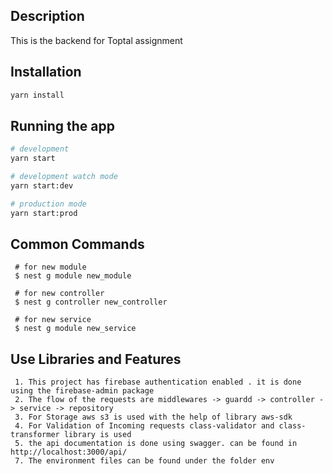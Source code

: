 ## Description
This is the backend for Toptal assignment

## Installation

```bash
yarn install
```

## Running the app

```bash
# development
yarn start

# development watch mode
yarn start:dev

# production mode
yarn start:prod
```

## Common Commands
```
 # for new module
 $ nest g module new_module

 # for new controller
 $ nest g controller new_controller

 # for new service
 $ nest g module new_service
```


## Use Libraries and Features
```
 1. This project has firebase authentication enabled . it is done using the firebase-admin package
 2. The flow of the requests are middlewares -> guardd -> controller -> service -> repository
 3. For Storage aws s3 is used with the help of library aws-sdk
 4. For Validation of Incoming requests class-validator and class-transformer library is used
 5. the api documentation is done using swagger. can be found in http://localhost:3000/api/
 7. The environment files can be found under the folder env
```

